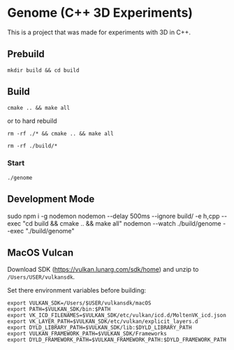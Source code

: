 # Genome (C++ 3D Experiments)

This is a project that was made for experiments with 3D in C++.

## Prebuild

```
mkdir build && cd build
```

## Build

```
cmake .. && make all
```

or to hard rebuild

```
rm -rf ./* && cmake .. && make all
```

```
rm -rf ./build/*
```

### Start

```
./genome
```

## Development Mode

sudo npm i -g nodemon
nodemon --delay 500ms --ignore build/ -e h,cpp --exec "cd build && cmake .. && make all"
nodemon --watch ./build/genome --exec "./build/genome"

## MacOS Vulcan

Download SDK (https://vulkan.lunarg.com/sdk/home) and unzip to `/Users/USER/vulkansdk`.

Set there environment variables before building:

```
export VULKAN_SDK=/Users/$USER/vulkansdk/macOS
export PATH=$VULKAN_SDK/bin:$PATH
export VK_ICD_FILENAMES=$VULKAN_SDK/etc/vulkan/icd.d/MoltenVK_icd.json
export VK_LAYER_PATH=$VULKAN_SDK/etc/vulkan/explicit_layers.d
export DYLD_LIBRARY_PATH=$VULKAN_SDK/lib:$DYLD_LIBRARY_PATH
export VULKAN_FRAMEWORK_PATH=$VULKAN_SDK/Frameworks
export DYLD_FRAMEWORK_PATH=$VULKAN_FRAMEWORK_PATH:$DYLD_FRAMEWORK_PATH
```
